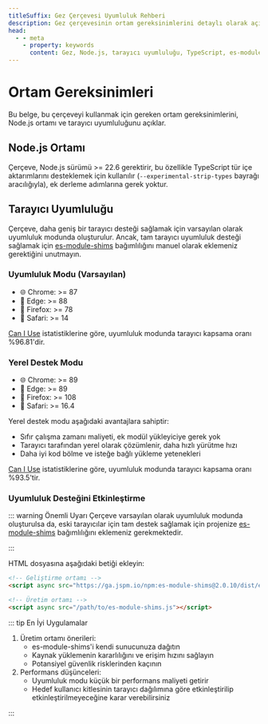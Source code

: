 ```yaml
---
titleSuffix: Gez Çerçevesi Uyumluluk Rehberi
description: Gez çerçevesinin ortam gereksinimlerini detaylı olarak açıklar, Node.js sürüm gereksinimlerini ve tarayıcı uyumluluk açıklamalarını içerir, geliştiricilerin geliştirme ortamını doğru şekilde yapılandırmasına yardımcı olur.
head:
  - - meta
    - property: keywords
      content: Gez, Node.js, tarayıcı uyumluluğu, TypeScript, es-module-shims, ortam yapılandırması
---
```


# Ortam Gereksinimleri

Bu belge, bu çerçeveyi kullanmak için gereken ortam gereksinimlerini, Node.js ortamı ve tarayıcı uyumluluğunu açıklar.

## Node.js Ortamı

Çerçeve, Node.js sürümü >= 22.6 gerektirir, bu özellikle TypeScript tür içe aktarımlarını desteklemek için kullanılır (`--experimental-strip-types` bayrağı aracılığıyla), ek derleme adımlarına gerek yoktur.

## Tarayıcı Uyumluluğu

Çerçeve, daha geniş bir tarayıcı desteği sağlamak için varsayılan olarak uyumluluk modunda oluşturulur. Ancak, tam tarayıcı uyumluluk desteği sağlamak için [es-module-shims](https://github.com/guybedford/es-module-shims) bağımlılığını manuel olarak eklemeniz gerektiğini unutmayın.

### Uyumluluk Modu (Varsayılan)
- 🌐 Chrome: >= 87
- 🔷 Edge: >= 88
- 🦊 Firefox: >= 78
- 🧭 Safari: >= 14

[Can I Use](https://caniuse.com/?search=dynamic%20import) istatistiklerine göre, uyumluluk modunda tarayıcı kapsama oranı %96.81'dir.

### Yerel Destek Modu
- 🌐 Chrome: >= 89
- 🔷 Edge: >= 89
- 🦊 Firefox: >= 108
- 🧭 Safari: >= 16.4

Yerel destek modu aşağıdaki avantajlara sahiptir:
- Sıfır çalışma zamanı maliyeti, ek modül yükleyiciye gerek yok
- Tarayıcı tarafından yerel olarak çözümlenir, daha hızlı yürütme hızı
- Daha iyi kod bölme ve isteğe bağlı yükleme yetenekleri

[Can I Use](https://caniuse.com/?search=importmap) istatistiklerine göre, uyumluluk modunda tarayıcı kapsama oranı %93.5'tir.

### Uyumluluk Desteğini Etkinleştirme

::: warning Önemli Uyarı
Çerçeve varsayılan olarak uyumluluk modunda oluşturulsa da, eski tarayıcılar için tam destek sağlamak için projenize [es-module-shims](https://github.com/guybedford/es-module-shims) bağımlılığını eklemeniz gerekmektedir.

:::

HTML dosyasına aşağıdaki betiği ekleyin:

```html
<!-- Geliştirme ortamı -->
<script async src="https://ga.jspm.io/npm:es-module-shims@2.0.10/dist/es-module-shims.js"></script>

<!-- Üretim ortamı -->
<script async src="/path/to/es-module-shims.js"></script>
```

::: tip En İyi Uygulamalar

1. Üretim ortamı önerileri:
   - es-module-shims'i kendi sunucunuza dağıtın
   - Kaynak yüklemenin kararlılığını ve erişim hızını sağlayın
   - Potansiyel güvenlik risklerinden kaçının
2. Performans düşünceleri:
   - Uyumluluk modu küçük bir performans maliyeti getirir
   - Hedef kullanıcı kitlesinin tarayıcı dağılımına göre etkinleştirilip etkinleştirilmeyeceğine karar verebilirsiniz

:::